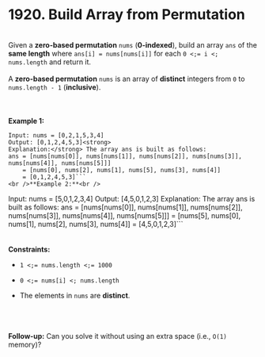 # 1920. Build Array from Permutation

<br />Given a **zero-based permutation** `nums` (**0-indexed**), build an array `ans` of the **same length** where `ans[i] = nums[nums[i]]` for each `0 <;= i <; nums.length` and return it.<br />
<br />A **zero-based permutation** `nums` is an array of **distinct** integers from `0` to `nums.length - 1` (**inclusive**).<br />
<br /> <br />
<br />**Example 1:**<br />
```
Input: nums = [0,2,1,5,3,4]
Output: [0,1,2,4,5,3]<strong>
Explanation:</strong> The array ans is built as follows: 
ans = [nums[nums[0]], nums[nums[1]], nums[nums[2]], nums[nums[3]], nums[nums[4]], nums[nums[5]]]
    = [nums[0], nums[2], nums[1], nums[5], nums[3], nums[4]]
    = [0,1,2,4,5,3]```
<br />**Example 2:**<br />
```
Input: nums = [5,0,1,2,3,4]
Output: [4,5,0,1,2,3]
Explanation: The array ans is built as follows:
ans = [nums[nums[0]], nums[nums[1]], nums[nums[2]], nums[nums[3]], nums[nums[4]], nums[nums[5]]]
    = [nums[5], nums[0], nums[1], nums[2], nums[3], nums[4]]
    = [4,5,0,1,2,3]```
<br /> <br />
<br />**Constraints:**<br />

* `1 <;= nums.length <;= 1000`

* `0 <;= nums[i] <; nums.length`

* The elements in `nums` are **distinct**.


<br /> <br />
<br />**Follow-up:** Can you solve it without using an extra space (i.e., `O(1)` memory)?<br />